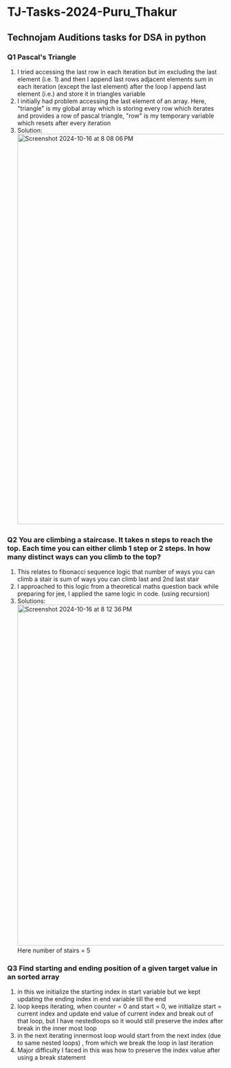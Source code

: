 # TJ-Tasks-2024-Puru_Thakur
## Technojam Auditions tasks for DSA in python

### Q1 Pascal's Triangle 
1) I tried accessing the last row in each iteration but im excluding the last element (i.e. 1) and then I append last rows adjacent elements sum in each iteration (except the last element) after the loop I append last element (i.e.) and store it in triangles variable
2) I initially had problem accessing the last element of an array. Here, "triangle" is my global array which is storing every row which iterates and provides a row of pascal triangle, "row" is my temporary variable which resets after every iteration
3) Solution: <img width="908" alt="Screenshot 2024-10-16 at 8 08 06 PM" src="https://github.com/user-attachments/assets/7487e39d-ea7c-4088-9a40-63d3649b9965">

### Q2 You are climbing a staircase. It takes n steps to reach the top. Each time you can either climb 1 step or 2 steps. In how many distinct ways can you climb to the top?
1) This relates to fibonacci sequence logic that number of ways you can climb a stair is sum of ways you can climb last and 2nd last stair
2) I approached to this logic from a theoretical maths question back while preparing for jee, I applied the same logic in code. (using recursion)
3) Solutions: 
<img width="793" alt="Screenshot 2024-10-16 at 8 12 36 PM" src="https://github.com/user-attachments/assets/2f7ce764-496e-4120-b86d-0262f7a3acc7"> Here number of stairs = 5

### Q3 Find starting and ending position of a given target value in an sorted array
1) in this we initialize the starting index in start variable but we kept updating the ending index in end variable till the end
2) loop keeps iterating, when counter = 0 and start = 0, we initialize start = current index and update end value of current index and break out of that loop, but I have nestedloops so it would still preserve the index after break in the inner most loop
3) in the next iterating innermost loop would start from the next index (due to same nested loops) , from which we break the loop in last iteration
4) Major difficulty I faced in this was how to preserve the index value after using a break statement
